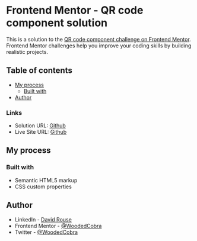 # Frontend Mentor - QR code component solution

This is a solution to the [QR code component challenge on Frontend Mentor](https://www.frontendmentor.io/challenges/qr-code-component-iux_sIO_H). Frontend Mentor challenges help you improve your coding skills by building realistic projects. 

## Table of contents


- [My process](#my-process)
  - [Built with](#built-with)
- [Author](#author)


### Links

- Solution URL: [Github](https://github.com/WoodedCobra/QR-code-component)
- Live Site URL: [Github](https://woodedcobra.github.io/QR-code-component/)

## My process

### Built with

- Semantic HTML5 markup
- CSS custom properties


## Author

- LinkedIn - [David Rouse](https://www.linkedin.com/in/woodedcobra/)
- Frontend Mentor - [@WoodedCobra](https://www.frontendmentor.io/profile/woodedcobra)
- Twitter - [@WoodedCobra](https://www.twitter.com/woodedcobra)

